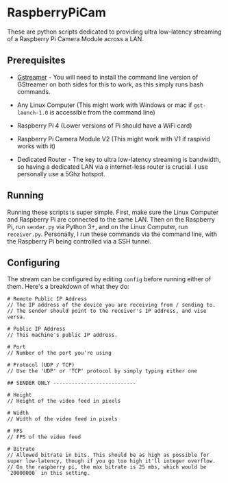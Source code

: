 # RaspberryPiCam

These are python scripts dedicated to providing ultra low-latency streaming of a Raspberry Pi Camera Module across a LAN. 

## Prerequisites
* [Gstreamer](https://gstreamer.freedesktop.org/documentation/installing/index.html?gi-language=c) - You will need to install the command line version of GStreamer on both sides for this to work, as this simply runs bash commands.

* Any Linux Computer (This might work with Windows or mac if `gst-launch-1.0` is accessible from the command line)

* Raspberry Pi 4 (Lower versions of Pi should have a WiFi card)

* Raspberry Pi Camera Module V2 (This might work with V1 if raspivid works with it)

* Dedicated Router - The key to ultra low-latency streaming is bandwidth, so having a dedicated LAN via a internet-less router is crucial. I use personally use a 5Ghz hotspot.

## Running
Running these scripts is super simple. First, make sure the Linux Computer and Raspberry Pi are connected to the same LAN. Then on the Raspberry Pi, run `sender.py` via Python 3+, and on the Linux Computer, run `receiver.py`. Personally, I run these commands via the command line, with the Raspberry Pi being controlled via a SSH tunnel.

## Configuring
The stream can be configured by editing `config` before running either of them. Here's a breakdown of what they do:

  ```
  # Remote Public IP Address
  // The IP address of the device you are receiving from / sending to.
  // The sender should point to the receiver's IP address, and vise versa. 

  # Public IP Address
  // This machine's public IP address. 

  # Port
  // Number of the port you're using

  # Protocol (UDP / TCP)
  // Use the 'UDP' or 'TCP' protocol by simply typing either one

  ## SENDER ONLY ---------------------------

  # Height
  // Height of the video feed in pixels

  # Width
  // Width of the video feed in pixels

  # FPS
  // FPS of the video feed

  # Bitrate
  // Allowed bitrate in bits. This should be as high as possible for super low-latency, though if you go too high it'll integer overflow. 
  // On the raspberry pi, the max bitrate is 25 mbs, which would be `20000000` in this setting.
  ```










